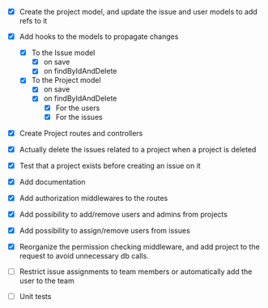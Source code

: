 - [x] Create the project model, and update the issue and user models to add refs to it

- [x] Add hooks to the models to propagate changes

  - [x] To the Issue model
    - [x] on save
    - [x] on findByIdAndDelete

  - [x] To the Project model
    - [x] on save
    - [x] on findByIdAndDelete
      - [x] For the users
      - [x] For the issues
- [x] Create Project routes and controllers

- [x] Actually delete the issues related to a project when a project is deleted
- [x] Test that a project exists before creating an issue on it
- [x] Add documentation

- [x] Add authorization middlewares to the routes

- [x] Add possibility to add/remove users and admins from projects
- [x] Add possibility to assign/remove users from issues
- [x] Reorganize the permission checking middleware, and add project to the request to avoid unnecessary db calls.


- [ ] Restrict issue assignments to team members or automatically add the user to the team
- [ ] Unit tests
